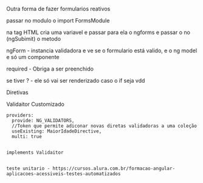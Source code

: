 Outra forma de fazer formularios reativos 

passar no modulo o import FormsModule

na tag HTML cria uma variavel e passar para ela o ngforms
e passar o no (ngSubimit) o metodo

ngForm - instancia validadora e ve se o formulario está valido, e o ng model e só um componente 

required -  Obriga a ser preenchido

se tiver ? - ele só vai ser renderizado caso o if seja vdd


Diretivas

Validaitor Customizado 

    providers:
      provide: NG_VALIDATORS,
      //Token que permite adiconar novas diretas validadoras a uma coleção
      useExisting: MaiorIdadeDirective,
      multi: true


    implements Validaitor


    teste unitario - https://cursos.alura.com.br/formacao-angular-aplicacoes-acessiveis-testes-automatizados